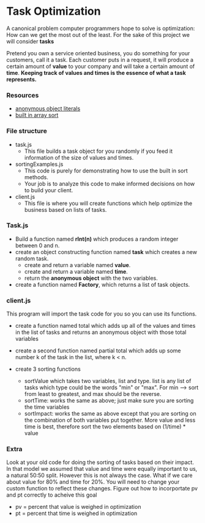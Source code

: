 # Task Optimization
A canonical problem computer programmers hope to solve is optimization:  How can we get the most out of the least.  For the sake of this project we will consider **tasks**

Pretend you own a service oriented business, you do something for your customers, call it a task.  Each customer puts in a request, it will produce a certain amount of **value** to your company and will take a certain amount of **time**.  **Keeping track of values and times is the essence of what a task represents.**
### Resources
-  [anonymous object literals ](http://www.dyn-web.com/tutorials/object-literal/)
-  [built in array sort](https://developer.mozilla.org/en-US/docs/Web/JavaScript/Reference/Global_Objects/Array/sort)

### File structure
-  task.js
    -  This file builds a task object for you randomly if you feed it information of the size of values and times.
-  sortingExamples.js
    -  This code is purely for demonstrating how to use the built in sort methods.
    -  Your job is to analyze this code to make informed decisions on how to build your client.
-  client.js
    -  This file is where you will create functions which help optimize the business based on lists of tasks.

### Task.js
- Build a function named **rInt(n)** which produces a random integer between 0 and n.
- create an object constructing function named **task** which creates a new random task.
    -  create and return a variable named **value**.
    -  create and return a variable named **time**.
    -  return the **anonymous object** with the two variables.
-  create a function named **Factory**, which returns a list of task objects.

### client.js
This program will import the task code for you so you can use its functions.

-  create a function named total which adds up all of the values and times in the list of tasks and returns an anonymous object with those total variables

-  create a second function named partial total which adds up some number k of the task in the list, where k < n.

-  create 3 sorting functions
    -  sortValue which takes two variables, list and type.  list is any list of tasks which type could be the words "min" or "max".  For min --> sort from least to greatest, and max should be the reverse.
    -  sortTime: works the same as above; just make sure you are sorting the time variables
    -  sortImpact: works the same as above except that you are sorting on the combination of both variables put together.  More value and less time is best, therefore sort the two elements based on (1/time) * value

### Extra
Look at your old code for doing the sorting of tasks based on their impact.  In that model we assumed that value and time were equally important to us, a natural 50:50 split.  However this is not always the case.  What if we care about value for 80% and time for 20%.  You will need to change your custom function to reflect these changes.  Figure out how to incorportate pv and pt correctly to acheive this goal

  -  pv = percent that value is weighed in optimization
  -  pt = percent that time is weighed in optimization
  
